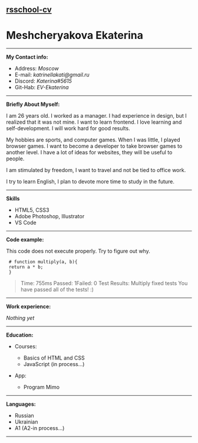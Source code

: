 [rsschool-cv](https://EV-Ekaterina.github.io/rsschool-cv/cv)
---

# Meshcheryakova Ekaterina 

---

__My Contact info:__

* Address:  _Moscow_
* E-mail:   _katrinellakati@gmail.ru_
* Discord:  _Katerina#5615_
* Git-Hab:  _EV-Ekaterina_

---

__Briefly About Myself:__

I am 26 years old. I worked as a manager. I had experience in design, but I realized that it was not mine. I want to learn frontend. I love learning and self-development. I will work hard for good results.

My hobbies are sports, and computer games. When I was little, I played browser games. I want to become a developer to take browser games to another level. I have a lot of ideas for websites, they will be useful to people.

I am stimulated by freedom, I want to travel and not be tied to office work.

I try to learn English, I plan to devote more time to study in the future.

---

__Skills__ 

* HTML5, CSS3
* Adobe Photoshop, Illustrator
* VS Code

---

__Code example:__

This code does not execute properly. Try to figure out why.

```
 # function multiply(a, b){
 return a * b;
 }
```

>Time: 755ms Passed: 1Failed: 0
>Test Results:
>Multiply
>fixed tests
>You have passed all of the tests! :)

---

__Work experience:__

_Nothing yet_

---

__Education:__

* Courses:  
    + Basics of HTML and CSS
    + JavaScript (in process…)

* App:
    + Program Mimo

---

__Languages:__

* Russian
* Ukrainian 
* A1 (A2-in process…)

---